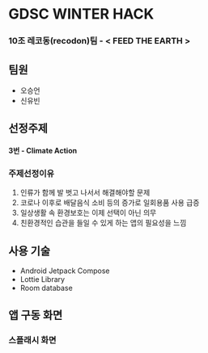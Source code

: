 # GDSC WINTER HACK
### 10조 레코동(recodon)팀 - < FEED THE EARTH >   
## 팀원
- 오승언
- 신유빈

## 선정주제
#### 3번 - Climate Action
### 주제선정이유
1. 인류가 함께 발 벗고 나서서 해결해야할 문제
2. 코로나 이후로 배달음식 소비 등의 증가로 일회용품 사용 급증
3. 일상생활 속 환경보호는 이제 선택이 아닌 의무
4. 친환경적인 습관을 들일 수 있게 하는 앱의 필요성을 느낌

## 사용 기술
- Android Jetpack Compose
- Lottie Library
- Room database

## 앱 구동 화면
### 스플래시 화면
